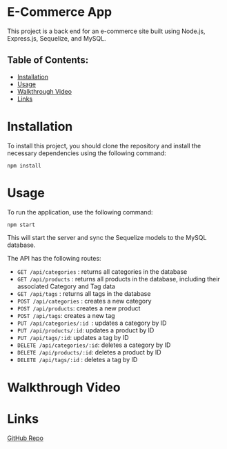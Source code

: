 # E-Commerce App

This project is a back end for an e-commerce site built using Node.js, Express.js, Sequelize, and MySQL.

## Table of Contents: 

- [Installation](#installation)
- [Usage](#usage)
- [Walkthrough Video](#walkthrough-video)
- [Links](#Links)


# Installation
To install this project, you should clone the repository and install the necessary dependencies using the following command:
``` 
npm install
```
# Usage
To run the application, use the following command:
```
npm start 
```
This will start the server and sync the Sequelize models to the MySQL database.

The API has the following routes:
* `GET /api/categories` : returns all categories in the database
* `GET /api/products` : returns all products in the database, including their associated Category and Tag data
* `GET /api/tags` : returns all tags in the database
* `POST /api/categories` : creates a new category
* `POST /api/products`: creates a new product
* `POST /api/tags`: creates a new tag
* `PUT /api/categories/:id `: updates a category by ID
* `PUT /api/products/:id`: updates a product by ID
* `PUT /api/tags/:id`: updates a tag by ID
* `DELETE /api/categories/:id`: deletes a category by ID
* `DELETE /api/products/:id`: deletes a product by ID
* `DELETE /api/tags/:id` : deletes a tag by ID

# Walkthrough Video


# Links
[GitHub Repo](https://github.com/Ale-Miret/e-commerce-app)